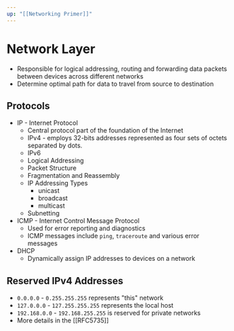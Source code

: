 ```yaml
---
up: "[[Networking Primer]]"
---
```


# Network Layer

- Responsible for logical addressing, routing and forwarding data packets between devices across different networks
- Determine optimal path for data to travel from source to destination

## Protocols

- IP - Internet Protocol
	- Central protocol part of the foundation of the Internet
	- IPv4 - employs 32-bits addresses represented as four sets of octets separated by dots.
	- IPv6
	- Logical Addressing
	- Packet Structure
	- Fragmentation and Reassembly
	- IP Addressing Types
		- unicast
		- broadcast
		- multicast
	- Subnetting
- ICMP - Internet Control Message Protocol
	- Used for error reporting and diagnostics
	- ICMP messages include `ping`, `traceroute` and various error messages
- DHCP
	- Dynamically assign IP addresses to devices on a network

## Reserved IPv4 Addresses

- `0.0.0.0` - `0.255.255.255` represents "this" network
- `127.0.0.0` - `127.255.255.255` represents the local host
- `192.168.0.0` - `192.168.255.255` is reserved for private networks
- More details in the [[RFC5735]]
